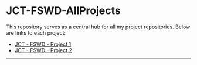 # JCT-FSWD-AllProjects

This repository serves as a central hub for all my project repositories. Below are links to each project:

- [JCT - FSWD - Project 1](https://github.com/Lior-Tor/JCT-FSWD-Project1)
- [JCT - FSWD - Project 2](https://github.com/Lior-Tor/JCT-FSWD-Project2)

---